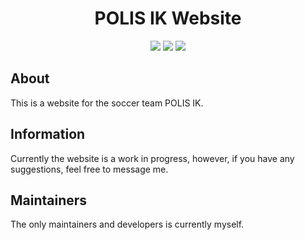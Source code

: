 <h1 align="center">POLIS IK Website</h1>

<p align="center">
    <a href="https://polisik.kyed3.dk/"><img src="https://img.shields.io/badge/Website-Link-blue?style=for-the-badge" /></a>
    <img src="https://img.shields.io/website?down_color=critical&down_message=Offline&label=Website%20Status&style=for-the-badge&up_color=success&up_message=Online&url=https%3A%2F%2Fpolisik.kyed3.dk%2F" />
    <img src="https://img.shields.io/github/v/release/jaggemand/POLIS-IK-Website?color=critical&label=Release&style=for-the-badge" />
</p>

## About
This is a  website for the soccer team POLIS IK.

## Information

Currently the website is a work in progress, however, if you have any suggestions, feel free to message me.

## Maintainers

The only maintainers and developers is currently myself.
